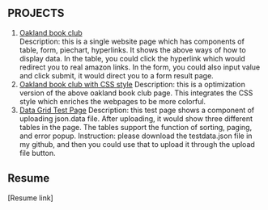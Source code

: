 ## PROJECTS

1. [Oakland book club](https://github.com/vivianmimi/Frontend-Porfolio/oakland-book-club.html)   
   Description: this is a single website page which has components of table, form, piechart, hyperlinks. It shows the above ways of how to display data. 
   In the table, you could click the hyperlink which would redirect you to real amazon links. 
   In the form, you could also input value and click submit, it would direct you to a form result page. 
2. [Oakland book club with CSS style]()
   Description: this is a optimization version of the above oakland book club page. This integrates the CSS style which enriches the webpages to be more colorful.
3. [Data Grid Test Page]()
   Description: this test page shows a component of uploading json.data file. After uploading, it would show three different tables in the page. The tables support the function of sorting, paging, and error popup.
   Instruction: please download the testdata.json file in my github, and then you could use that to upload it through the upload file button.

## Resume

[Resume link]
